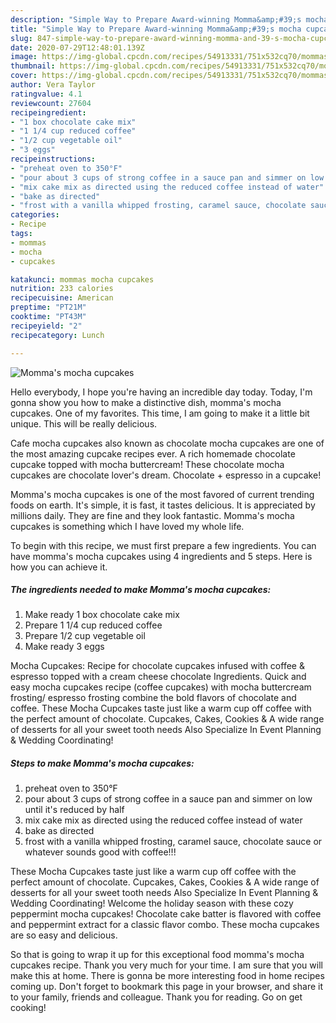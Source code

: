 ```yaml
---
description: "Simple Way to Prepare Award-winning Momma&amp;#39;s mocha cupcakes"
title: "Simple Way to Prepare Award-winning Momma&amp;#39;s mocha cupcakes"
slug: 847-simple-way-to-prepare-award-winning-momma-and-39-s-mocha-cupcakes
date: 2020-07-29T12:48:01.139Z
image: https://img-global.cpcdn.com/recipes/54913331/751x532cq70/mommas-mocha-cupcakes-recipe-main-photo.jpg
thumbnail: https://img-global.cpcdn.com/recipes/54913331/751x532cq70/mommas-mocha-cupcakes-recipe-main-photo.jpg
cover: https://img-global.cpcdn.com/recipes/54913331/751x532cq70/mommas-mocha-cupcakes-recipe-main-photo.jpg
author: Vera Taylor
ratingvalue: 4.1
reviewcount: 27604
recipeingredient:
- "1 box chocolate cake mix"
- "1 1/4 cup reduced coffee"
- "1/2 cup vegetable oil"
- "3 eggs"
recipeinstructions:
- "preheat oven to 350°F"
- "pour about 3 cups of strong coffee in a sauce pan and simmer on low until it&#39;s reduced by half"
- "mix cake mix as directed using the reduced coffee instead of water"
- "bake as directed"
- "frost with a vanilla whipped frosting, caramel sauce, chocolate sauce or whatever sounds good with coffee!!!"
categories:
- Recipe
tags:
- mommas
- mocha
- cupcakes

katakunci: mommas mocha cupcakes 
nutrition: 233 calories
recipecuisine: American
preptime: "PT21M"
cooktime: "PT43M"
recipeyield: "2"
recipecategory: Lunch

---
```



![Momma&#39;s mocha cupcakes](https://img-global.cpcdn.com/recipes/54913331/751x532cq70/mommas-mocha-cupcakes-recipe-main-photo.jpg)

Hello everybody, I hope you're having an incredible day today. Today, I'm gonna show you how to make a distinctive dish, momma&#39;s mocha cupcakes. One of my favorites. This time, I am going to make it a little bit unique. This will be really delicious.

Cafe mocha cupcakes also known as chocolate mocha cupcakes are one of the most amazing cupcake recipes ever. A rich homemade chocolate cupcake topped with mocha buttercream! These chocolate mocha cupcakes are chocolate lover&#39;s dream. Chocolate + espresso in a cupcake!

Momma&#39;s mocha cupcakes is one of the most favored of current trending foods on earth. It's simple, it is fast, it tastes delicious. It is appreciated by millions daily. They are fine and they look fantastic. Momma&#39;s mocha cupcakes is something which I have loved my whole life.


To begin with this recipe, we must first prepare a few ingredients. You can have momma&#39;s mocha cupcakes using 4 ingredients and 5 steps. Here is how you can achieve it.

<!--inarticleads1-->

##### The ingredients needed to make Momma&#39;s mocha cupcakes:

1. Make ready 1 box chocolate cake mix
1. Prepare 1 1/4 cup reduced coffee
1. Prepare 1/2 cup vegetable oil
1. Make ready 3 eggs


Mocha Cupcakes: Recipe for chocolate cupcakes infused with coffee &amp; espresso topped with a cream cheese chocolate Ingredients. Quick and easy mocha cupcakes recipe (coffee cupcakes) with mocha buttercream frosting/ espresso frosting combine the bold flavors of chocolate and coffee. These Mocha Cupcakes taste just like a warm cup off coffee with the perfect amount of chocolate. Cupcakes, Cakes, Cookies &amp; A wide range of desserts for all your sweet tooth needs Also Specialize In Event Planning &amp; Wedding Coordinating! 

<!--inarticleads2-->

##### Steps to make Momma&#39;s mocha cupcakes:

1. preheat oven to 350°F
1. pour about 3 cups of strong coffee in a sauce pan and simmer on low until it&#39;s reduced by half
1. mix cake mix as directed using the reduced coffee instead of water
1. bake as directed
1. frost with a vanilla whipped frosting, caramel sauce, chocolate sauce or whatever sounds good with coffee!!!


These Mocha Cupcakes taste just like a warm cup off coffee with the perfect amount of chocolate. Cupcakes, Cakes, Cookies &amp; A wide range of desserts for all your sweet tooth needs Also Specialize In Event Planning &amp; Wedding Coordinating! Welcome the holiday season with these cozy peppermint mocha cupcakes! Chocolate cake batter is flavored with coffee and peppermint extract for a classic flavor combo. These mocha cupcakes are so easy and delicious. 

So that is going to wrap it up for this exceptional food momma&#39;s mocha cupcakes recipe. Thank you very much for your time. I am sure that you will make this at home. There is gonna be more interesting food in home recipes coming up. Don't forget to bookmark this page in your browser, and share it to your family, friends and colleague. Thank you for reading. Go on get cooking!
